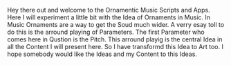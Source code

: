 Hey there out and welcome to the Ornamentic 
Music Scripts and Apps. Here I will experiment
a little bit with the Idea of Ornaments in 
Music. In Music Ornaments are a way to get
the Soud much wider. A verry esay toll to
do this is the arround playing of Parameters.
The first Parameter who comes here in Qustion
is the Pitch.
This arround playig is the central Idea in
all the Content I will present here. So I
have transformd this Idea to Art too.
I hope somebody would like the Ideas and
my Content to this Ideas.
